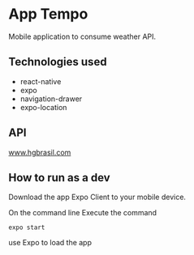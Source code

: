 # App Tempo
Mobile application to consume weather API.

## Technologies used
* react-native
* expo
* navigation-drawer
* expo-location

## API
www.hgbrasil.com

## How to run as a dev
Download the app Expo Client to your mobile device.

On the command line Execute the command 
```
expo start
```

use Expo to load the app

